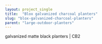 ```yaml
---
layout: project_single
title:  "Blox galvanized charcoal planters"
slug: "blox-galvanized-charcoal-planters"
parent: "large-outdoor-planters"
---
```

galvanized matte black planters  | CB2